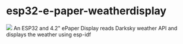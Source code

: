 # esp32-e-paper-weatherdisplay
![](https://api.travis-ci.com/henri98/esp32-e-paper-weatherdisplay.svg?branch=master)
An ESP32 and 4.2" ePaper Display reads Darksky weather API and displays the weather using esp-idf
